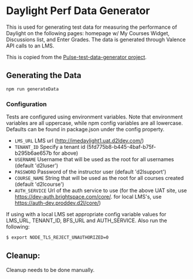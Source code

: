 # Daylight Perf Data Generator

This is used for generating test data for measuring the performance of Daylight on the following pages: homepage w/ My Courses Widget, Discussions list, and Enter Grades. The data is generated through Valence API calls to an LMS.

This is copied from the [Pulse-test-data-generator project](https://github.com/Brightspace/Pulse-test-data-generator).

## Generating the Data
``` BASH
npm run generateData
```

### Configuration

Tests are configured using environment variables. Note that environment variables are all uppercase, while npm config variables are all lowercase. Defaults can be found in package.json under the config property.

* `LMS_URL` LMS url (http://imedaylight1.uat.d2ldev.com/)
* `TENANT_ID` Specify a tenant id (5fd775b8-b445-4baf-b75f-b295b6ae657b for above)
* `USERNAME` Username that will be used as the root for all usernames (default 'd2luser')
* `PASSWORD` Password of the instructor user (default 'd2lsupport')
* `COURSE_NAME` String that will be used as the root for all courses created (default 'd2lcourse')
* `AUTH_SERVICE` Url of the auth service to use (for the above UAT site, use https://dev-auth.brightspace.com/core/. for local LMS's, use https://auth-dev.proddev.d2l/core/)

If using with a local LMS set appropriate config variable values for LMS_URL, TENANT_ID, BFS_URL and AUTH_SERVICE. Also run the following:

```BASH
$ export NODE_TLS_REJECT_UNAUTHORIZED=0
```

## Cleanup:

Cleanup needs to be done manually.
